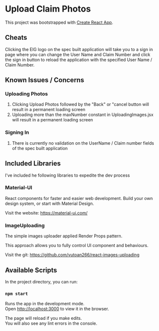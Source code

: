 # Upload Claim Photos

This project was bootstrapped with [Create React App](https://github.com/facebook/create-react-app).

## Cheats
Clicking the EIG logo on the spec built application will take you to a sign in page where you can change the User Name and Claim Number and click the sign in button to reload the application with the specified User Name / Claim Number.

## Known Issues / Concerns
### Uploading Photos
1. Clicking Upload Photos followed by the "Back" or "cancel button will result in a permanent loading screen
2. Uploading more than the maxNumber constant in UploadingImages.jsx will result in a permanent loading screen

### Signing In
1. There is currently no validation on the UserName / Claim number fields of the spec built application

## Included Libraries
I've included he following libraries to expedite the dev process

### Material-UI
React components for faster and easier web development. Build your own design system, or start with Material Design.

Visit the website: https://material-ui.com/

### ImageUploading
The simple images uploader applied Render Props pattern.

This approach allows you to fully control UI component and behaviours.

Visit the git: https://github.com/vutoan266/react-images-uploading

## Available Scripts

In the project directory, you can run:

### `npm start`

Runs the app in the development mode.\
Open [http://localhost:3000](http://localhost:3000) to view it in the browser.

The page will reload if you make edits.\
You will also see any lint errors in the console.